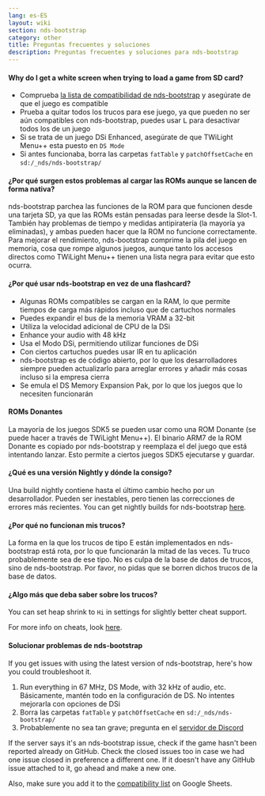 ```yaml
---
lang: es-ES
layout: wiki
section: nds-bootstrap
category: other
title: Preguntas frecuentes y soluciones
description: Preguntas frecuentes y soluciones para nds-bootstrap
---
```


#### Why do I get a white screen when trying to load a game from SD card?
- Comprueba [la lista de compatibilidad de nds-bootstrap](https://docs.google.com/spreadsheets/d/1LRTkXOUXraTMjg1eedz_f7b5jiuyMv2x6e_jY_nyHSc/htmlview#gid=0) y asegúrate de que el juego es compatible
- Prueba a quitar todos los trucos para ese juego, ya que pueden no ser aún compatibles con nds-bootstrap, puedes usar <kbd class="l">L</kbd> para desactivar todos los de un juego
- Si se trata de un juego DSi Enhanced, asegúrate de que TWiLight Menu++ esta puesto en `DS Mode`
- Si antes funcionaba, borra las carpetas `fatTable` y `patchOffsetCache` en `sd:/_nds/nds-bootstrap/`

#### ¿Por qué surgen estos problemas al cargar las ROMs aunque se lancen de forma nativa?
nds-bootstrap parchea las funciones de la ROM para que funcionen desde una tarjeta SD, ya que las ROMs están pensadas para leerse desde la Slot-1. También hay problemas de tiempo y medidas antipiratería (la mayoría ya eliminadas), y ambas pueden hacer que la ROM no funcione correctamente. Para mejorar el rendimiento, nds-bootstrap comprime la pila del juego en memoria, cosa que rompe algunos juegos, aunque tanto los accesos directos como TWiLight Menu++ tienen una lista negra para evitar que esto ocurra.

#### ¿Por qué usar nds-bootstrap en vez de una flashcard?
- Algunas ROMs compatibles se cargan en la RAM, lo que permite tiempos de carga más rápidos incluso que de cartuchos normales
- Puedes expandir el bus de la memoria VRAM a 32-bit
- Utiliza la velocidad adicional de CPU de la DSi
- Enhance your audio with 48 kHz
- Usa el Modo DSi, permitiendo utilizar funciones de DSi
- Con ciertos cartuchos puedes usar IR en tu aplicación
- nds-bootstrap es de código abierto, por lo que los desarrolladores siempre pueden actualizarlo para arreglar errores y añadir más cosas incluso si la empresa cierra
- Se emula el DS Memory Expansion Pak, por lo que los juegos que lo necesiten funcionarán

#### ROMs Donantes
La mayoría de los juegos SDK5 se pueden usar como una ROM Donante (se puede hacer a través de TWiLight Menu++). El binario ARM7 de la ROM Donante es copiado por nds-bootstrap y reemplaza el del juego que está intentando lanzar. Esto permite a ciertos juegos SDK5 ejecutarse y guardar.

#### ¿Qué es una versión Nightly y dónde la consigo?
Una build nightly contiene hasta el último cambio hecho por un desarrollador. Pueden ser inestables, pero tienen las correcciones de errores más recientes. You can get nightly builds for nds-bootstrap [here](https://github.com/TWLBot/Builds/raw/master/nds-bootstrap.7z).

#### ¿Por qué no funcionan mis trucos?
La forma en la que los trucos de tipo E están implementados en nds-bootstrap está rota, por lo que funcionarán la mitad de las veces. Tu truco probablemente sea de ese tipo. No es culpa de la base de datos de trucos, sino de nds-bootstrap. Por favor, no pidas que se borren dichos trucos de la base de datos.

#### ¿Algo más que deba saber sobre los trucos?
You can set heap shrink to `Hi` in settings for slightly better cheat support.

For more info on cheats, look [here](https://wiki.ds-homebrew.com/ds-index/retail-roms#action-replay-cheats).

#### Solucionar problemas de nds-bootstrap
If you get issues with using the latest version of nds-bootstrap, here's how you could troubleshoot it.

1. Run everything in 67 MHz, DS Mode, with 32 kHz of audio, etc. Básicamente, mantén todo en la configuración de DS. No intentes mejorarla con opciones de DSi
2. Borra las carpetas `fatTable` y `patchOffsetCache` en `sd:/_nds/nds-bootstrap/`
3. Probablemente no sea tan grave; pregunta en el [servidor de Discord](https://discord.gg/yD3spjv)

If the server says it's an nds-bootstrap issue, check if the game hasn't been reported already on GitHub. Check the closed issues too in case we had one issue closed in preference a different one. If it doesn't have any GitHub issue attached to it, go ahead and make a new one.

Also, make sure you add it to the [compatibility list](https://wiki.ds-homebrew.com/nds-bootstrap/testing) on Google Sheets.
